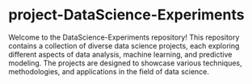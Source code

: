 # project-DataScience-Experiments
Welcome to the DataScience-Experiments repository! This repository contains a collection of diverse data science projects, each exploring different aspects of data analysis, machine learning, and predictive modeling. The projects are designed to showcase various techniques, methodologies, and applications in the field of data science.
